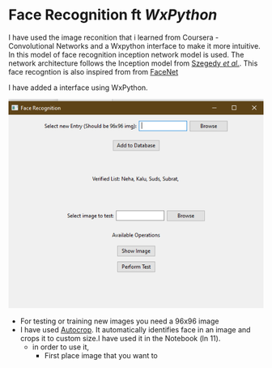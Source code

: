 # Face Recognition ft _WxPython_
I have used the image reconition that i learned from Coursera - Convolutional Networks and a Wxpython interface to make it more intuitive.
In this model of face recognition inception network model is used. The network architecture follows the Inception model from [Szegedy *et al.*](https://arxiv.org/abs/1409.4842). 
This face recogntion is also inspired from from [FaceNet](https://arxiv.org/pdf/1503.03832.pdf)

I have added a interface using WxPython. 

<img src="images/img1.png">

* For testing or training new images you need a 96x96 image
* I have used [Autocrop](https://pypi.org/project/autocrop/). It automatically identifies face in an image and crops it to custom size.I have used it in the Notebook (ln 11). 
  * in order to use it,
    * First place image that you want to 
